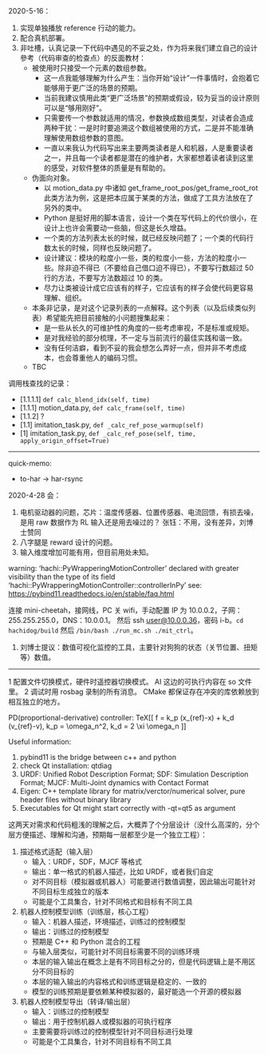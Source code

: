 2020-5-16：
1. 实现单独播放 reference 行动的能力。
2. 配合真机部署。
3. 非吐槽，认真记录一下代码中遇见的不妥之处，作为将来我们建立自己的设计參考（代码审查的检查点）的反面教材：
   - 被使用时只接受一个元素的数组参数。
     - 这一点我能够理解为什么产生：当你开始“设计”一件事情时，会抱着它能够用于更广泛的场景的预期。
     - 当前我建议慎用此类“更广泛场景”的预期或假设，较为妥当的设计原则可以是“够用刚好”。
     - 只需要传一个参数就适用的情况，参数换成数组类型，对读者会造成两种干扰：一是时时要追溯这个数组被使用的方式，二是并不能准确理解使用数组参数的意图。
     - 一直以来我认为代码写出来主要两类读者是人和机器，人是重要读者之一，并且每一个读者都是潜在的维护者，大家都想着读者读到这里的感受，对软件整体的质量是有帮助的。
   - 伪面向对象。
     - 以 motion_data.py 中诸如 get_frame_root_pos/get_frame_root_rot 此类方法为例，这是把本应属于某类的方法，做成了工具方法放在了另外的类中。
     - Python 是挺好用的脚本语言，设计一个类在写代码上的代价很小，在设计上也许会需要动一些脑，但这是长久增益。
     - 一个类的方法列表太长的时候，就已经反映问题了；一个类的代码行数太长的时候，同样也反映问题了。
     - 设计建议：模块的粒度小一些，类的粒度小一些，方法的粒度小一些。除非迫不得已（不要给自己借口迫不得已），不要写行数超过 50 行的方法，不要写方法数超过 10 的类。
     - 尽力让类被设计成它应该有的样子，它应该有的样子会使代码更容易理解、组织。
   - 本条非记录，是对这个记录列表的一点解释。这个列表（以及后续类似列表）希望能先把目前接触的小问题搜集起来：
     - 是一些从长久的可维护性的角度的一些考虑审视，不是标准或规矩。
     - 是对我经验的部分梳理，不一定与当前流行的最佳实践和谐一致。
     - 没有任何洁癖，看到不妥的我会想怎么弄好一点，但并非不考虑成本，也会尊重他人的编码习惯。
   - TBC

调用栈查找的记录：
- [1.1.1.1] `def calc_blend_idx(self, time)`
- [1.1.1] motion_data.py, `def calc_frame(self, time)`
- [1.1.2] ?
- [1.1] imitation_task.py, `def _calc_ref_pose_warmup(self)`
- [1] imitation_task.py, `def _calc_ref_pose(self, time, apply_origin_offset=True)`

_______ _______
quick-memo:
- to-har -> har-rsync

2020-4-28 会：
1. 电机驱动器的问题，芯片：温度传感器、位置传感器、电流回馈，有损去噪，是用 raw 数据作为 RL 输入还是用去噪过的？
   张钰：不用，没有差异，刘博士赞同
2. 八字腿是 reward 设计的问题。
3. 输入维度增加可能有用，但目前用处未知。

warning: ‘hachi::PyWrapperingMotionController’
 declared with greater visibility than the type of its field
  ‘hachi::PyWrapperingMotionController::controllerInPy’
see: https://pybind11.readthedocs.io/en/stable/faq.html

连接 mini-cheetah，接网线，PC 关 wifi，手动配置 IP 为 10.0.0.2，子网：255.255.255.0，DNS：10.0.0.1。
然后 ssh user@10.0.0.36，密码 i-b。`cd hachidog/build` 然后 `/bin/bash ./run_mc.sh ./mit_ctrl`。

1. 刘博士提议：数值可视化监控的工具，主要针对狗狗的状态（关节位置、扭矩等）数值。

_______ _______
1 配置文件切换模式，硬件时遥控器切换模式。
  AI 这边的可执行内容在 so 文件里。
2 调试时用 rosbag 录制的所有消息。
  CMake 都保证存在冲突的库依赖放到相互独立的地方。

PD(proportional-derivative) controller: TeX[[ f = k_p (x_{ref}-x) + k_d (v_{ref}-v), k_p = \omega_n^2, k_d = 2 \xi \omega_n ]]

Useful information:
1. pybind11 is the bridge between c++ and python
2. check Qt installation: qtdiag
3. URDF: Unified Robot Description Format; SDF: Simulation Description Format; MJCF: Multi-Joint dynamics with Contact Format
4. Eigen: C++ template library for matrix/verctor/numerical solver, pure header files without binary library
5. Executables for Qt might start correctly with -qt=qt5 as argument

这两天对需求和代码粗浅的理解之后，大概弄了个分层设计（没什么高深的，分个层方便描述、理解和沟通，预期每一层都至少是一个独立工程）：
1. 描述格式适配（输入层）
   - 输入：URDF，SDF，MJCF 等格式
   - 输出：单一格式的机器人描述，比如 URDF，或者我们自定
   - 对不同目标（模拟器或机器人）可能要进行数值调整，因此输出可能针对不同目标生成独立的版本
   - 可能是个工具集合，针对不同格式和目标有不同工具
2. 机器人控制模型训练（训练层，核心工程）
   - 输入：机器人描述，环境描述，训练过的控制模型
   - 输出：训练过的控制模型
   - 预期是 C++ 和 Python 混合的工程
   - 与输入层类似，可能针对不同目标需要不同的训练环境
   - 本层的输入输出在概念上是有不同目标之分的，但是代码逻辑上是不用区分不同目标的
   - 本层的输入输出的内容格式和训练逻辑是稳定的、一致的
   - 模型的训练预期是要依赖某种模拟器的，最好能选一个开源的模拟器
3. 机器人控制模型导出（转译/输出层）
   - 输入：训练过的控制模型
   - 输出：用于控制机器人或模拟器的可执行程序
   - 主要需要将训练过的控制模型针对不同目标进行处理
   - 可能是个工具集合，针对不同目标有不同工具
